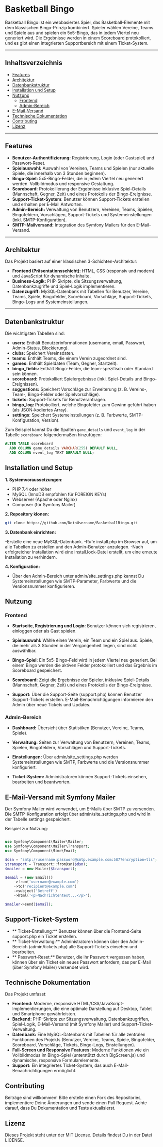 # Basketball Bingo

Basketball Bingo ist ein webbasiertes Spiel, das Basketball-Elemente mit dem klassischen Bingo-Prinzip kombiniert. Spieler wählen Vereine, Teams und Spiele aus und spielen ein 5x5-Bingo, das in jedem Viertel neu generiert wird. Die Ergebnisse werden in einem Scoreboard protokolliert, und es gibt einen integrierten Supportbereich mit einem Ticket-System.

---

## Inhaltsverzeichnis

- [Features](#features)
- [Architektur](#architektur)
- [Datenbankstruktur](#datenbankstruktur)
- [Installation und Setup](#installation-und-setup)
- [Nutzung](#nutzung)
  - [Frontend](#frontend)
  - [Admin-Bereich](#admin-bereich)
- [E-Mail-Versand](#e-mail-versand)
- [Technische Dokumentation](#technische-dokumentation)
- [Contributing](#contributing)
- [Lizenz](#lizenz)

---

## Features

- **Benutzer-Authentifizierung:** Registrierung, Login (oder Gastspiel) und Passwort-Reset.
- **Spielauswahl:** Auswahl von Vereinen, Teams und Spielen (nur aktuelle Spiele, die innerhalb von 3 Stunden beginnen).
- **Bingo-Spiel:** 5x5-Bingo-Felder, die in jedem Viertel neu generiert werden. Vollbildmodus und responsive Gestaltung.
- **Scoreboard:** Protokollierung der Ergebnisse inklusive Spiel-Details (Mannschaft, Gegner, Zeit) und eines Protokolls der Bingo-Ereignisse.
- **Support-Ticket-System:** Benutzer können Support-Tickets erstellen und erhalten per E-Mail Antworten.
- **Admin-Bereich:** Verwaltung von Benutzern, Vereinen, Teams, Spielen, Bingofeldern, Vorschlägen, Support-Tickets und Systemeinstellungen (inkl. SMTP-Konfiguration).
- **SMTP-Mailversand:** Integration des Symfony Mailers für den E-Mail-Versand.

---

## Architektur

Das Projekt basiert auf einer klassischen 3-Schichten-Architektur:

- **Frontend (Präsentationsschicht):** HTML, CSS (responsiv und modern) und JavaScript für dynamische Inhalte.
- **Business-Logik:** PHP-Skripte, die Sitzungsverwaltung, Datenbankzugriffe und Spiel-Logik implementieren.
- **Datenzugriff:** MySQL-Datenbank mit Tabellen für Benutzer, Vereine, Teams, Spiele, Bingofelder, Scoreboard, Vorschläge, Support-Tickets, Bingo-Logs und Systemeinstellungen.

---

## Datenbankstruktur

Die wichtigsten Tabellen sind:

- **users:** Enthält Benutzerinformationen (username, email, Passwort, Admin-Status, Blockierung).
- **clubs:** Speichert Vereinsdaten.
- **teams:** Enthält Teams, die einem Verein zugeordnet sind.
- **games:** Enthält Spieldaten (Team, Gegner, Startzeit).
- **bingo_fields:** Enthält Bingo-Felder, die team-spezifisch oder Standard sein können.
- **scoreboard:** Protokolliert Spielergebnisse (inkl. Spiel-Details und Bingo-Ereignissen).
- **suggestions:** Speichert Vorschläge zur Erweiterung (z. B. Vereins-, Team-, Bingo-Felder oder Spielvorschläge).
- **tickets:** Support-Tickets für Benutzeranfragen.
- **bingo_log:** Protokolliert, welche Bingofelder zum Gewinn geführt haben (als JSON-kodiertes Array).
- **settings:** Speichert Systemeinstellungen (z. B. Farbwerte, SMTP-Konfiguration, Version).

Zum Beispiel kannst Du die Spalten `game_details` und `event_log` in der Tabelle `scoreboard` folgendermaßen hinzufügen:

```sql
ALTER TABLE scoreboard 
  ADD COLUMN game_details VARCHAR(255) DEFAULT NULL,
  ADD COLUMN event_log TEXT DEFAULT NULL;
```

## Installation und Setup
**1. Systemvoraussetzungen:**

- PHP 7.4 oder höher
- MySQL (InnoDB empfohlen für FOREIGN KEYs)
- Webserver (Apache oder Nginx)
- Composer (für Symfony Mailer)

**2. Repository klonen:**

```bash
git clone https://github.com/DeinUsername/BasketballBingo.git
```

**3. Datenbank einrichten:**

-Erstelle eine neue MySQL-Datenbank.
-Rufe install.php im Browser auf, um alle Tabellen zu erstellen und den Admin-Benutzer anzulegen.
-Nach erfolgreicher Installation wird eine install.lock-Datei erstellt, um eine erneute Installation zu verhindern.

**4. Konfiguration:**

- Über den Admin-Bereich unter admin/site_settings.php kannst Du Systemeinstellungen wie SMTP-Parameter, Farbwerte und die Versionsnummer konfigurieren.

## Nutzung
### Frontend

- **Startseite, Registrierung und Login:**
Benutzer können sich registrieren, einloggen oder als Gast spielen.

- **Spielauswahl:**
Wähle einen Verein, ein Team und ein Spiel aus. Spiele, die mehr als 3 Stunden in der Vergangenheit liegen, sind nicht auswählbar.

- **Bingo-Spiel:**
Ein 5x5-Bingo-Feld wird in jedem Viertel neu generiert. Bei einem Bingo werden die aktiven Felder protokolliert und das Ergebnis im Scoreboard gespeichert.

- **Scoreboard:**
Zeigt die Ergebnisse der Spieler, inklusive Spiel-Details (Mannschaft, Gegner, Zeit) und eines Protokolls der Bingo-Ereignisse.

- **Support:**
Über die Support-Seite (support.php) können Benutzer Support-Tickets erstellen. E-Mail-Benachrichtigungen informieren den Admin über neue Tickets und Updates.

### Admin-Bereich
- **Dashboard:**
Übersicht über Statistiken (Benutzer, Vereine, Teams, Spiele).

- **Verwaltung:**
Seiten zur Verwaltung von Benutzern, Vereinen, Teams, Spielen, Bingofeldern, Vorschlägen und Support-Tickets.

- **Einstellungen:**
Über admin/site_settings.php werden Systemeinstellungen wie SMTP, Farbwerte und die Versionsnummer konfiguriert.

- **Ticket-System:**
Administratoren können Support-Tickets einsehen, bearbeiten und beantworten.

## E-Mail-Versand mit Symfony Mailer
Der Symfony Mailer wird verwendet, um E-Mails über SMTP zu versenden. Die SMTP-Konfiguration erfolgt über admin/site_settings.php und wird in der Tabelle settings gespeichert.

Beispiel zur Nutzung:

```php

use Symfony\Component\Mailer\Mailer;
use Symfony\Component\Mailer\Transport;
use Symfony\Component\Mime\Email;

$dsn = "smtp://username:password@smtp.example.com:587?encryption=tls";
$transport = Transport::fromDsn($dsn);
$mailer = new Mailer($transport);

$email = (new Email())
    ->from('username@example.com')
    ->to('recipient@example.com')
    ->subject('Betreff')
    ->html('<p>Nachrichtentext...</p>');

$mailer->send($email);
```

## Support-Ticket-System
- ** Ticket-Erstellung:**
Benutzer können über die Frontend-Seite support.php ein Ticket erstellen.
- ** Ticket-Verwaltung:**
Administratoren können über den Admin-Bereich (admin/tickets.php) alle Support-Tickets einsehen und bearbeiten.
- ** Passwort-Reset:**
Benutzer, die ihr Passwort vergessen haben, können über ein Ticket ein neues Passwort anfordern, das per E-Mail (über Symfony Mailer) versendet wird.

## Technische Dokumentation
Das Projekt umfasst:

- **Frontend:** Moderne, responsive HTML/CSS/JavaScript-Implementierungen, die eine optimale Darstellung auf Desktop, Tablet und Smartphone gewährleisten.
- **Backend:** PHP-Skripte zur Sitzungsverwaltung, Datenbankzugriffen, Spiel-Logik, E-Mail-Versand (mit Symfony Mailer) und Support-Ticket-Verwaltung.
- **Datenbank:** Eine MySQL-Datenbank mit Tabellen für alle zentralen Funktionen des Projekts (Benutzer, Vereine, Teams, Spiele, Bingofelder, Scoreboard, Vorschläge, Tickets, Bingo-Logs, Einstellungen).
- **Full-Screen und Responsive Features:** Moderne Funktionen wie ein Vollbildmodus im Bingo-Spiel (unterstützt durch BigScreen.js) und dynamische, responsive Formularelemente.
- **Support:** Ein integriertes Ticket-System, das auch E-Mail-Benachrichtigungen ermöglicht.

## Contributing
Beiträge sind willkommen! Bitte erstelle einen Fork des Repositories, implementiere Deine Änderungen und sende einen Pull Request. Achte darauf, dass Du Dokumentation und Tests aktualisierst.

## Lizenz
Dieses Projekt steht unter der MIT License. Details findest Du in der Datei LICENSE.
